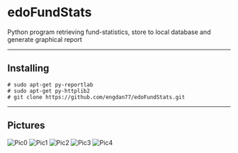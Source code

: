 # edoFundStats
Python program retrieving fund-statistics, store to local database and generate graphical report


----------------------
Installing
----------------------
```
# sudo apt-get py-reportlab
# sudo apt-get py-httplib2
# git clone https://github.com/engdan77/edoFundStats.git

```

-------------------------
Pictures
-------------------------
![Pic0](https://github.com/engdan77/edoFundStats/blob/master/pics/pic0)
![Pic1](https://github.com/engdan77/edoFundStats/blob/master/pics/pic1)
![Pic2](https://github.com/engdan77/edoFundStats/blob/master/pics/pic2)
![Pic3](https://github.com/engdan77/edoFundStats/blob/master/pics/pic3)
![Pic4](https://github.com/engdan77/edoFundStats/blob/master/pics/pic4)
